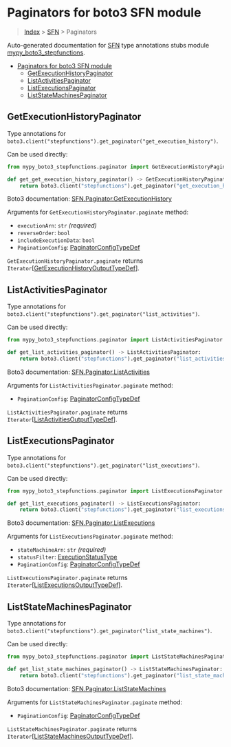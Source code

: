 # Paginators for boto3 SFN module

> [Index](..) > [SFN](.) > Paginators

Auto-generated documentation for
[SFN](https://boto3.amazonaws.com/v1/documentation/api/1.17.76/reference/services/stepfunctions.html#SFN)
type annotations stubs module
[mypy_boto3_stepfunctions](https://pypi.org/project/mypy-boto3-stepfunctions/).

- [Paginators for boto3 SFN module](#paginators-for-boto3-sfn-module)
  - [GetExecutionHistoryPaginator](#getexecutionhistorypaginator)
  - [ListActivitiesPaginator](#listactivitiespaginator)
  - [ListExecutionsPaginator](#listexecutionspaginator)
  - [ListStateMachinesPaginator](#liststatemachinespaginator)

## GetExecutionHistoryPaginator

Type annotations for
`boto3.client("stepfunctions").get_paginator("get_execution_history")`.

Can be used directly:

```python
from mypy_boto3_stepfunctions.paginator import GetExecutionHistoryPaginator

def get_get_execution_history_paginator() -> GetExecutionHistoryPaginator:
    return boto3.client("stepfunctions").get_paginator("get_execution_history")
```

Boto3 documentation:
[SFN.Paginator.GetExecutionHistory](https://boto3.amazonaws.com/v1/documentation/api/1.17.76/reference/services/stepfunctions.html#SFN.Paginator.GetExecutionHistory)

Arguments for `GetExecutionHistoryPaginator.paginate` method:

- `executionArn`: `str` *(required)*
- `reverseOrder`: `bool`
- `includeExecutionData`: `bool`
- `PaginationConfig`:
  [PaginatorConfigTypeDef](./type_defs.md#paginatorconfigtypedef)

`GetExecutionHistoryPaginator.paginate` returns
`Iterator`\[[GetExecutionHistoryOutputTypeDef](./type_defs.md#getexecutionhistoryoutputtypedef)\].

## ListActivitiesPaginator

Type annotations for
`boto3.client("stepfunctions").get_paginator("list_activities")`.

Can be used directly:

```python
from mypy_boto3_stepfunctions.paginator import ListActivitiesPaginator

def get_list_activities_paginator() -> ListActivitiesPaginator:
    return boto3.client("stepfunctions").get_paginator("list_activities")
```

Boto3 documentation:
[SFN.Paginator.ListActivities](https://boto3.amazonaws.com/v1/documentation/api/1.17.76/reference/services/stepfunctions.html#SFN.Paginator.ListActivities)

Arguments for `ListActivitiesPaginator.paginate` method:

- `PaginationConfig`:
  [PaginatorConfigTypeDef](./type_defs.md#paginatorconfigtypedef)

`ListActivitiesPaginator.paginate` returns
`Iterator`\[[ListActivitiesOutputTypeDef](./type_defs.md#listactivitiesoutputtypedef)\].

## ListExecutionsPaginator

Type annotations for
`boto3.client("stepfunctions").get_paginator("list_executions")`.

Can be used directly:

```python
from mypy_boto3_stepfunctions.paginator import ListExecutionsPaginator

def get_list_executions_paginator() -> ListExecutionsPaginator:
    return boto3.client("stepfunctions").get_paginator("list_executions")
```

Boto3 documentation:
[SFN.Paginator.ListExecutions](https://boto3.amazonaws.com/v1/documentation/api/1.17.76/reference/services/stepfunctions.html#SFN.Paginator.ListExecutions)

Arguments for `ListExecutionsPaginator.paginate` method:

- `stateMachineArn`: `str` *(required)*
- `statusFilter`: [ExecutionStatusType](./literals.md#executionstatustype)
- `PaginationConfig`:
  [PaginatorConfigTypeDef](./type_defs.md#paginatorconfigtypedef)

`ListExecutionsPaginator.paginate` returns
`Iterator`\[[ListExecutionsOutputTypeDef](./type_defs.md#listexecutionsoutputtypedef)\].

## ListStateMachinesPaginator

Type annotations for
`boto3.client("stepfunctions").get_paginator("list_state_machines")`.

Can be used directly:

```python
from mypy_boto3_stepfunctions.paginator import ListStateMachinesPaginator

def get_list_state_machines_paginator() -> ListStateMachinesPaginator:
    return boto3.client("stepfunctions").get_paginator("list_state_machines")
```

Boto3 documentation:
[SFN.Paginator.ListStateMachines](https://boto3.amazonaws.com/v1/documentation/api/1.17.76/reference/services/stepfunctions.html#SFN.Paginator.ListStateMachines)

Arguments for `ListStateMachinesPaginator.paginate` method:

- `PaginationConfig`:
  [PaginatorConfigTypeDef](./type_defs.md#paginatorconfigtypedef)

`ListStateMachinesPaginator.paginate` returns
`Iterator`\[[ListStateMachinesOutputTypeDef](./type_defs.md#liststatemachinesoutputtypedef)\].
